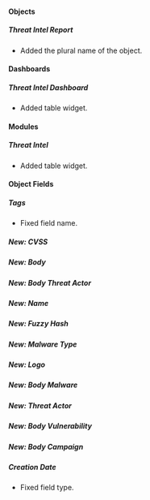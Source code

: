 
#### Objects
##### Threat Intel Report
- Added the plural name of the object.

#### Dashboards
##### Threat Intel Dashboard
- Added table widget.

#### Modules
##### Threat Intel
- Added table widget.

#### Object Fields
##### Tags
- Fixed field name.
##### New: CVSS
##### New: Body
##### New: Body Threat Actor
##### New: Name
##### New: Fuzzy Hash
##### New: Malware Type
##### New: Logo
##### New: Body Malware
##### New: Threat Actor
##### New: Body Vulnerability
##### New: Body Campaign
##### Creation Date
- Fixed field type.

